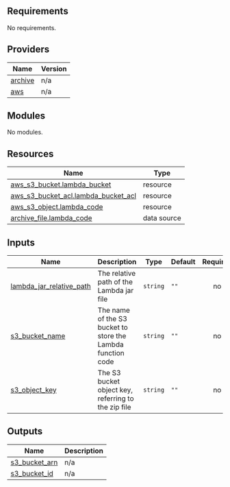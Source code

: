 <!-- BEGIN_TF_DOCS -->
## Requirements

No requirements.

## Providers

| Name | Version |
|------|---------|
| <a name="provider_archive"></a> [archive](#provider\_archive) | n/a |
| <a name="provider_aws"></a> [aws](#provider\_aws) | n/a |

## Modules

No modules.

## Resources

| Name | Type |
|------|------|
| [aws_s3_bucket.lambda_bucket](https://registry.terraform.io/providers/hashicorp/aws/latest/docs/resources/s3_bucket) | resource |
| [aws_s3_bucket_acl.lambda_bucket_acl](https://registry.terraform.io/providers/hashicorp/aws/latest/docs/resources/s3_bucket_acl) | resource |
| [aws_s3_object.lambda_code](https://registry.terraform.io/providers/hashicorp/aws/latest/docs/resources/s3_object) | resource |
| [archive_file.lambda_code](https://registry.terraform.io/providers/hashicorp/archive/latest/docs/data-sources/file) | data source |

## Inputs

| Name | Description | Type | Default | Required |
|------|-------------|------|---------|:--------:|
| <a name="input_lambda_jar_relative_path"></a> [lambda\_jar\_relative\_path](#input\_lambda\_jar\_relative\_path) | The relative path of the Lambda jar file | `string` | `""` | no |
| <a name="input_s3_bucket_name"></a> [s3\_bucket\_name](#input\_s3\_bucket\_name) | The name of the S3 bucket to store the Lambda function code | `string` | `""` | no |
| <a name="input_s3_object_key"></a> [s3\_object\_key](#input\_s3\_object\_key) | The S3 bucket object key, referring to the zip file | `string` | `""` | no |

## Outputs

| Name | Description |
|------|-------------|
| <a name="output_s3_bucket_arn"></a> [s3\_bucket\_arn](#output\_s3\_bucket\_arn) | n/a |
| <a name="output_s3_bucket_id"></a> [s3\_bucket\_id](#output\_s3\_bucket\_id) | n/a |
<!-- END_TF_DOCS -->